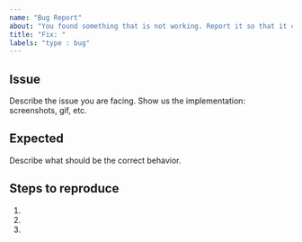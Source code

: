 ```yaml
---
name: "Bug Report"
about: "You found something that is not working. Report it so that it can be fixed. 👷‍"
title: "Fix: "
labels: "type : bug"
---
```


## Issue

Describe the issue you are facing. Show us the implementation: screenshots, gif, etc.

## Expected

Describe what should be the correct behavior.

## Steps to reproduce

1. 
2. 
3. 
